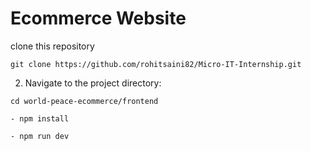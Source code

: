 # Ecommerce Website 

clone this repository 
```
git clone https://github.com/rohitsaini82/Micro-IT-Internship.git
```

2. Navigate to the project directory:

```
cd world-peace-ecommerce/frontend
```


```
- npm install

- npm run dev

```
